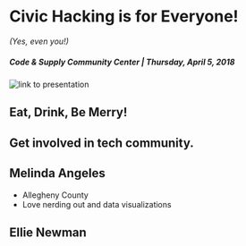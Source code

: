 <!-- .slide: data-state="normal" id="title" data-menu-title="Title" -->
# Civic Hacking is for Everyone!
 *(Yes, even you!)*

##### Code & Supply Community Center | Thursday, April 5, 2018

![link to presentation][qr]

[qr]: https://github.com/melynnduh/CivicHackingIsForEveryone/blob/master/images/QR.png


<!-- .slide: data-state="normal" id="Logistics & Credits" data-menu-title="Before we begin..."-->

## Eat, Drink, Be Merry!
## Get involved in tech community.


<!-- .slide: data-state="normal" id="Introductions" data-menu-title="Introductions" -->
## Melinda Angeles
* Allegheny County
* Love nerding out and data visualizations

## Ellie Newman
